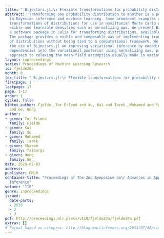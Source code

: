 ```yaml
---
title: " Bijectors.jl:\r Flexible transformations for probability distributions"
abstract: 'Transforming one probability distribution to another is a powerful tool
  in Bayesian inference and machine learning. Some prominent examples are constrained-to-unconstrained
  transformations of distributions for use in Hamiltonian Monte Carlo and constructing
  exible and learnable densities such as normalizing ows. We present Bijectors.jl,
  a software package in Julia for transforming distributions, available at github.com/TuringLang/Bijectors.jl.
  The package provides a exible and composable way of implementing transformations
  of distributions without being tied to a computational framework. We demonstrate
  the use of Bijectors.jl on improving variational inference by encoding known statistical
  dependencies into the variational posterior using normalizing ows, providing a general
  approach to relaxing the mean-field assumption usually made in variational inference. '
layout: inproceedings
series: Proceedings of Machine Learning Research
id: fjelde20a
month: 0
tex_title: " Bijectors.jl:\r Flexible transformations for probability distributions"
firstpage: 1
lastpage: 17
page: 1-17
order: 1
cycles: false
bibtex_author: Fjelde, Tor Erlend and Xu, Kai and Tarek, Mohamed and Yalburgi, Sharan
  and Ge, Hong
author:
- given: Tor Erlend
  family: Fjelde
- given: Kai
  family: Xu
- given: Mohamed
  family: Tarek
- given: Sharan
  family: Yalburgi
- given: Hong
  family: Ge
date: 2020-02-03
address: 
publisher: PMLR
container-title: "Proceedings of The 2nd Symposium on\r Advances in Approximate Bayesian
  Inference"
volume: '118'
genre: inproceedings
issued:
  date-parts:
  - 2020
  - 2
  - 3
pdf: http://proceedings.mlr.press/v118/fjelde20a/fjelde20a.pdf
extras: []
# Format based on citeproc: http://blog.martinfenner.org/2013/07/30/citeproc-yaml-for-bibliographies/
---
```

